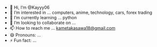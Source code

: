 - 👋 Hi, I’m @Kayyy06
- 👀 I’m interested in ... computers, anime, technology, cars, forex trading
- 🌱 I’m currently learning ... python 
- 💞️ I’m looking to collaborate on ...
- 📫 How to reach me ... kametakasawa18@gmail.com
- 😄 Pronouns: ...
- ⚡ Fun fact: ...

<!---
Kayyy06/Kayyy06 is a ✨ special ✨ repository because its `README.md` (this file) appears on your GitHub profile.
You can click the Preview link to take a look at your changes.
--->
